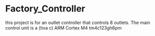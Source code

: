 # Factory_Controller

this project is for an outlet controller that controls 8 outlets. The main control unit is a (tiva c) ARM Cortex M4 tm4c123gh6pm
